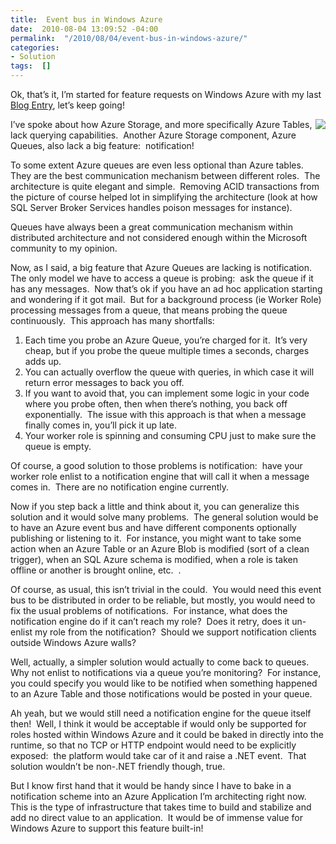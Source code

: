 ```yaml
---
title:  Event bus in Windows Azure
date:  2010-08-04 13:09:52 -04:00
permalink:  "/2010/08/04/event-bus-in-windows-azure/"
categories:
- Solution
tags:  []
---
```

<p>Ok, that’s it, I’m started for feature requests on Windows Azure with my last <a href="http://vincentlauzon.wordpress.com/2010/08/04/querying-azure-storage/">Blog Entry</a>, let’s keep going!</p>  <p><img style="display:inline;margin-left:0;margin-right:0;" align="right" src="http://www.azurejournal.com/wp-content/uploads/2008/10/azuredatastorage.png" />I’ve spoke about how Azure Storage, and more specifically Azure Tables, lack querying capabilities.&#160; Another Azure Storage component, Azure Queues, also lack a big feature:&#160; notification!</p>  <p>To some extent Azure queues are even less optional than Azure tables.&#160; They are the best communication mechanism between different roles.&#160; The architecture is quite elegant and simple.&#160; Removing ACID transactions from the picture of course helped lot in simplifying the architecture (look at how SQL Server Broker Services handles poison messages for instance).</p>  <p>Queues have always been a great communication mechanism within distributed architecture and not considered enough within the Microsoft community to my opinion.</p>  <p>Now, as I said, a big feature that Azure Queues are lacking is notification.&#160; The only model we have to access a queue is probing:&#160; ask the queue if it has any messages.&#160; Now that’s ok if you have an ad hoc application starting and wondering if it got mail.&#160; But for a background process (ie Worker Role) processing messages from a queue, that means probing the queue continuously.&#160; This approach has many shortfalls:</p>  <ol>   <li>Each time you probe an Azure Queue, you’re charged for it.&#160; It’s very cheap, but if you probe the queue multiple times a seconds, charges adds up.</li>    <li>You can actually overflow the queue with queries, in which case it will return error messages to back you off.</li>    <li>If you want to avoid that, you can implement some logic in your code where you probe often, then when there’s nothing, you back off exponentially.&#160; The issue with this approach is that when a message finally comes in, you’ll pick it up late.</li>    <li>Your worker role is spinning and consuming CPU just to make sure the queue is empty.</li> </ol>  <p>Of course, a good solution to those problems is notification:&#160; have your worker role enlist to a notification engine that will call it when a message comes in.&#160; There are no notification engine currently.</p>  <p>Now if you step back a little and think about it, you can generalize this solution and it would solve many problems.&#160; The general solution would be to have an Azure event bus and have different components optionally publishing or listening to it.&#160; For instance, you might want to take some action when an Azure Table or an Azure Blob is modified (sort of a clean trigger), when an SQL Azure schema is modified, when a role is taken offline or another is brought online, etc.&#160; .</p>  <p>Of course, as usual, this isn’t trivial in the could.&#160; You would need this event bus to be distributed in order to be reliable, but mostly, you would need to fix the usual problems of notifications.&#160; For instance, what does the notification engine do if it can’t reach my role?&#160; Does it retry, does it un-enlist my role from the notification?&#160; Should we support notification clients outside Windows Azure walls?</p>  <p>Well, actually, a simpler solution would actually to come back to queues.&#160; Why not enlist to notifications via a queue you’re monitoring?&#160; For instance, you could specify you would like to be notified when something happened to an Azure Table and those notifications would be posted in your queue.</p>  <p>Ah yeah, but we would still need a notification engine for the queue itself then!&#160; Well, I think it would be acceptable if would only be supported for roles hosted within Windows Azure and it could be baked in directly into the runtime, so that no TCP or HTTP endpoint would need to be explicitly exposed:&#160; the platform would take car of it and raise a .NET event.&#160; That solution wouldn’t be non-.NET friendly though, true.</p>  <p>But I know first hand that it would be handy since I have to bake in a notification scheme into an Azure Application I’m architecting right now.&#160; This is the type of infrastructure that takes time to build and stabilize and add no direct value to an application.&#160; It would be of immense value for Windows Azure to support this feature built-in!</p>